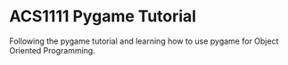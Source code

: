 # ACS1111 Pygame Tutorial 

Following the pygame tutorial and learning how to use pygame for Object Oriented Programming.